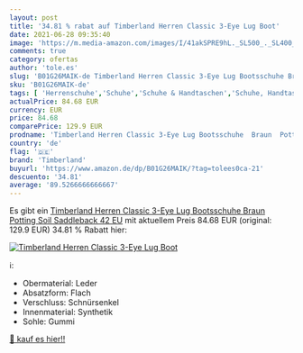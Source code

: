 ```yaml
---
layout: post
title: '34.81 % rabat auf Timberland Herren Classic 3-Eye Lug Boot'
date: 2021-06-28 09:35:40
image: 'https://m.media-amazon.com/images/I/41akSPRE9hL._SL500_._SL400_.jpg'
comments: true
category: ofertas
author: 'tole.es'
slug: 'B01G26MAIK-de Timberland Herren Classic 3-Eye Lug Bootsschuhe Braun...'
sku: 'B01G26MAIK-de'
tags: [ 'Herrenschuhe','Schuhe','Schuhe & Handtaschen','Schuhe, Handtaschen & Accessoires','Slipper & Mokassins für Herren','timberland', ]
actualPrice: 84.68 EUR
currency: EUR
price: 84.68
comparePrice: 129.9 EUR
prodname: 'Timberland Herren Classic 3-Eye Lug Bootsschuhe  Braun  Potting Soil Saddleback   42 EU'
country: 'de'
flag: '🇩🇪'
brand: 'Timberland'
buyurl: 'https://www.amazon.de/dp/B01G26MAIK/?tag=tolees0ca-21'
descuento: '34.81'
average: '89.5266666666667'
---
```


Es gibt ein [Timberland Herren Classic 3-Eye Lug Bootsschuhe  Braun  Potting Soil Saddleback   42 EU](https://www.amazon.de/dp/B01G26MAIK/?tag=tolees0ca-21) mit aktuellem Preis 84.68 EUR (original: 129.9 EUR) 34.81 % Rabatt hier:

[![Timberland Herren Classic 3-Eye Lug Boot](https://m.media-amazon.com/images/I/41akSPRE9hL._SL500_._SL400_.jpg)](https://www.amazon.de/dp/B01G26MAIK/?tag=tolees0ca-21)

ℹ️:

- Obermaterial: Leder
- Absatzform: Flach
- Verschluss: Schnürsenkel
- Innenmaterial: Synthetik
- Sohle: Gummi

[🛒 kauf es hier!!](https://www.amazon.de/dp/B01G26MAIK/?tag=tolees0ca-21)

